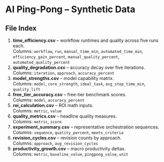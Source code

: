 # AI Ping-Pong – Synthetic Data

## File Index

1. **time_efficiency.csv** – workflow runtimes and quality across five runs each.  
   Columns: `workflow`, `run`, `manual_time_min`, `automated_time_min`, `efficiency_gain_percent`, `manual_quality_percent`, `automated_quality_percent`
2. **quality_degradation.csv** – accuracy decay over five iterations.  
   Columns: `iteration`, `approach`, `accuracy_percent`
3. **model_strengths.csv** – model capability matrix.  
   Columns: `model`, `core_strength`, `ideal_task`, `avg_step_time_min`, `quality_lift`
4. **free_tier_accuracy.csv** – free-tier benchmark scores.  
   Columns: `model`, `accuracy_percent`
5. **roi_calculation.csv** – ROI math inputs.  
   Columns: `metric`, `value`
6. **quality_metrics.csv** – headline quality measures.  
   Columns: `metric`, `score`
7. **experiment_summary.csv** – representative orchestration sequences.  
   Columns: `sequence`, `quality_percent`, `meets_criteria`
8. **revision_cycles.csv** – revision counts by approach.  
   Columns: `approach`, `avg_revision_cycles`
9. **productivity_growth.csv** – macro productivity deltas.  
   Columns: `metric`, `baseline_value`, `pingpong_value`, `unit`
